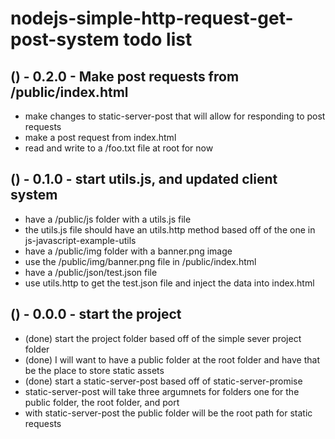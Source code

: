 # nodejs-simple-http-request-get-post-system todo list

## () - 0.2.0 - Make post requests from /public/index.html
* make changes to static-server-post that will allow for responding to post requests
* make a post request from index.html
* read and write to a /foo.txt file at root for now

## () - 0.1.0 - start utils.js, and updated client system
* have a /public/js folder with a utils.js file
* the utils.js file should have an utils.http method based off of the one in js-javascript-example-utils
* have a /public/img folder with a banner.png image
* use the /public/img/banner.png file in /public/index.html
* have a /public/json/test.json file
* use utils.http to get the test.json file and inject the data into index.html

## () - 0.0.0 - start the project
* (done) start the project folder based off of the simple sever project folder
* (done) I will want to have a public folder at the root folder and have that be the place to store static assets
* (done) start a static-server-post based off of static-server-promise
* static-server-post will take three argumnets for folders one for the public folder, the root folder, and port
* with static-server-post the public folder will be the root path for static requests